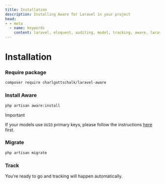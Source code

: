 ```yaml
---
title: Installation
description: Installing Aware for Laravel in your project
head:
- - meta
  - name: keywords
    content: laravel, eloquent, auditing, model, tracking, aware, laravel aware installation
---
```


# Installation

### Require package

```bash
composer require charlgottschalk/laravel-aware
```

### Install Aware

```bash
php artisan aware:install
```

> [!IMPORTANT]
> If your models use `UUID` primary keys, please follow the instructions [here](/setup/uuid-models) first.

### Migrate

```bash
php artisan migrate
```

### Track

You're ready to go and tracking will happen automatically.
